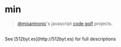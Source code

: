 min
=========

> [@misantronic](https://github.com/misantronic)'s javascript [code golf](http://en.wikipedia.org/wiki/Code_golf) projects.<br>
<br>
See [512byt.es](http://512byt.es) for full descriptions